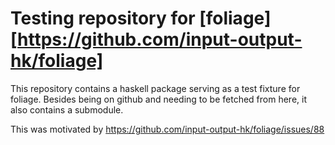 # Testing repository for [foliage][https://github.com/input-output-hk/foliage]

This repository contains a haskell package serving as a test fixture for
foliage. Besides being on github and needing to be fetched from here, it also
contains a submodule.

This was motivated by https://github.com/input-output-hk/foliage/issues/88
